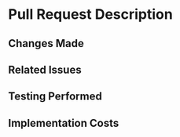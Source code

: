 # Pull Request Description

## Changes Made
<!-- Describe the changes you've made at a high level -->

## Related Issues
<!-- Link to any related issues using the format: Fixes #issue_number -->

## Testing Performed
<!-- Describe the testing you've done to validate your changes -->

## Implementation Costs
<!-- Describe AI Agent used to generate the code with model name, number of tokens used and costs -->